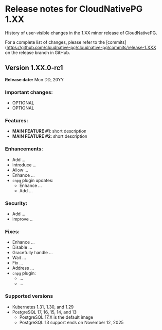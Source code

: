 # Release notes for CloudNativePG 1.XX

History of user-visible changes in the 1.XX minor release of CloudNativePG.

For a complete list of changes, please refer to the
[commits](https://github.com/cloudnative-pg/cloudnative-pg/commits/release-1.XXX
on the release branch in GitHub.

<!--

# Use the last known tag on `main` branch as a start (e.g. LAST_TAG=v1.24.0).
git log ${LAST_TAG}.. --oneline --pretty="format:%h;%s" > log.csv

-->

## Version 1.XX.0-rc1

**Release date:** Mon DD, 20YY

### Important changes:

- OPTIONAL
- OPTIONAL

### Features:

- **MAIN FEATURE #1**: short description
- **MAIN FEATURE #2**: short description

### Enhancements:

- Add ...
- Introduce ...
- Allow ...
- Enhance ...
- `cnpg` plugin updates:
    - Enhance ...
    - Add ...

### Security:

- Add ...
- Improve ...

### Fixes:

- Enhance ...
- Disable ...
- Gracefully handle ...
- Wait ...
- Fix ...
- Address ...
- `cnpg` plugin:
    - ...
    - ...

### Supported versions

- Kubernetes 1.31, 1.30, and 1.29
- PostgreSQL 17, 16, 15, 14, and 13
    - PostgreSQL 17.X is the default image
    - PostgreSQL 13 support ends on November 12, 2025
